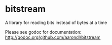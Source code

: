 # bitstream
A library for reading bits instead of bytes at a time

Please see godoc for documentation: http://godoc.org/github.com/aarondl/bitstream
